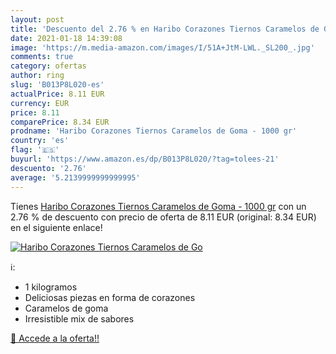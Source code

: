 ```yaml
---
layout: post
title: 'Descuento del 2.76 % en Haribo Corazones Tiernos Caramelos de Go'
date: 2021-01-18 14:39:08
image: 'https://m.media-amazon.com/images/I/51A+JtM-LWL._SL200_.jpg'
comments: true
category: ofertas
author: ring
slug: 'B013P8L020-es'
actualPrice: 8.11 EUR
currency: EUR
price: 8.11
comparePrice: 8.34 EUR
prodname: 'Haribo Corazones Tiernos Caramelos de Goma - 1000 gr'
country: 'es'
flag: '🇪🇸'
buyurl: 'https://www.amazon.es/dp/B013P8L020/?tag=tolees-21'
descuento: '2.76'
average: '5.2139999999999995'
---
```


Tienes [Haribo Corazones Tiernos Caramelos de Goma - 1000 gr](https://www.amazon.es/dp/B013P8L020/?tag=tolees-21) con un 2.76 % de descuento con precio de oferta de 8.11 EUR (original: 8.34 EUR) en el siguiente enlace!

[![Haribo Corazones Tiernos Caramelos de Go](https://m.media-amazon.com/images/I/51A+JtM-LWL._SL200_.jpg)](https://www.amazon.es/dp/B013P8L020/?tag=tolees-21)

ℹ️:

- 1 kilogramos
- Deliciosas piezas en forma de corazones
- Caramelos de goma
- Irresistible mix de sabores

[🛒 Accede a la oferta!!](https://www.amazon.es/dp/B013P8L020/?tag=tolees-21)
